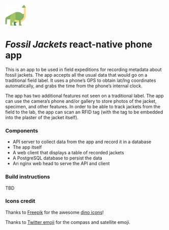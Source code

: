 ![brachiosaurus](client/public/images/brachiosaurus-64.png?raw=true)

# _Fossil Jackets_ react-native phone app

This is an app to be used in field expeditions for recording metadata about
fossil jackets.  The app accepts all the usual data that would go on a
traditional field label.  It uses a phone’s GPS to obtain lat/lng coordinates
automatically, and grabs the time from the phone’s internal clock.

The app has two additional features not seen on a traditional label.  The app
can use the camera’s phone and/or gallery to store photos of the jacket,
specimen, and other features.  In order to be able to track jackets from the
field to the lab, the app can scan an RFID tag (with the tag to be embedded into
the plaster of the jacket itself).

### Components

* API server to collect data from the app and record it in a database
* The app itself
* A web client that displays a table of recorded jackets
* A PostgreSQL database to persist the data
* An nginx web head to serve the API and client

### Build instructions

TBD

### Icons credit

Thanks to [Freepik](https://www.freepik.com/) for the awesome
[dino icons](https://www.flaticon.com/packs/dinosaur-collection)!

Thanks to [Twitter emoji](https://twemoji.twitter.com/) for the compass and satellite emoji.
